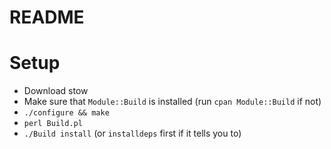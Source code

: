 # README

# Setup

- Download stow
- Make sure that `Module::Build` is installed (run `cpan Module::Build` if not)
- `./configure && make`
- `perl Build.pl`
- `./Build install` (or `installdeps` first if it tells you to)